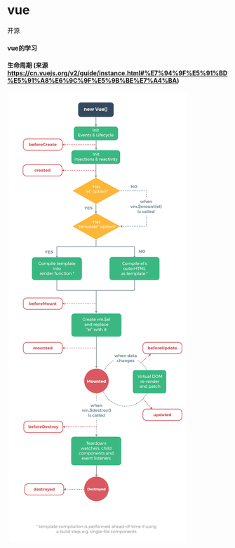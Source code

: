 # vue
开源

#### vue的学习  
 #### 生命周期  (来源 https://cn.vuejs.org/v2/guide/instance.html#%E7%94%9F%E5%91%BD%E5%91%A8%E6%9C%9F%E5%9B%BE%E7%A4%BA)
  ![Alt text](img/lifecycle.png)  
